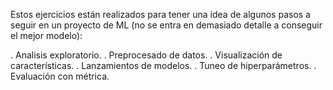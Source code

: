 
Estos ejercicios están realizados para tener una idea de algunos pasos a seguir en un proyecto de ML (no se entra en demasiado detalle a conseguir el mejor modelo):

. Analisis exploratorio.
. Preprocesado de datos.
. Visualización de características.
. Lanzamientos de modelos.
. Tuneo de hiperparámetros.
. Evaluación con métrica.
